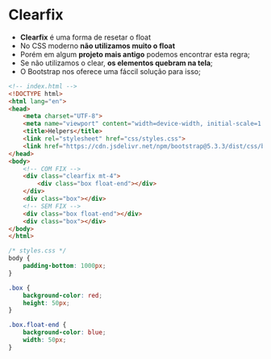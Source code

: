 # Clearfix
- **Clearfix** é uma forma de resetar o float
- No CSS moderno **não utilizamos muito o float**
- Porém em algum **projeto mais antigo** podemos encontrar esta regra;
- Se não utilizamos o clear, **os elementos quebram na tela**;
- O Bootstrap nos oferece uma fáccil solução para isso;

~~~html
<!-- index.html -->
<!DOCTYPE html>
<html lang="en">
<head>
    <meta charset="UTF-8">
    <meta name="viewport" content="width=device-width, initial-scale=1.0">
    <title>Helpers</title>
    <link rel="stylesheet" href="css/styles.css">
    <link href="https://cdn.jsdelivr.net/npm/bootstrap@5.3.3/dist/css/bootstrap.min.css" rel="stylesheet" integrity="sha384-QWTKZyjpPEjISv5WaRU9OFeRpok6YctnYmDr5pNlyT2bRjXh0JMhjY6hW+ALEwIH" crossorigin="anonymous">
</head>
<body>
    <!-- COM FIX -->
    <div class="clearfix mt-4">
        <div class="box float-end"></div>
    </div>
    <div class="box"></div>
    <!-- SEM FIX -->
    <div class="box float-end"></div>
    <div class="box"></div>
</body>
</html>
~~~

~~~css
/* styles.css */
body {
    padding-bottom: 1000px;
}

.box {
    background-color: red;
    height: 50px;
}

.box.float-end {
    background-color: blue;
    width: 50px;
}
~~~
